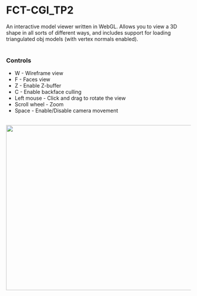 # FCT-CGI_TP2
An interactive model viewer written in WebGL. Allows you to view a 3D shape in all sorts of different ways, and includes support for loading triangulated obj models (with vertex normals enabled).<br/><br/> 
 
### Controls
* W - Wireframe view<br/>
* F - Faces view<br/>
* Z - Enable Z-buffer<br/>
* C - Enable backface culling<br/>
* Left mouse - Click and drag to rotate the view<br/>
* Scroll wheel - Zoom<br/>
* Space - Enable/Disable camera movement<br/><br/> 

<img align="center" src="https://i.imgur.com/GahZ25p.png" width="800" height="450" />
